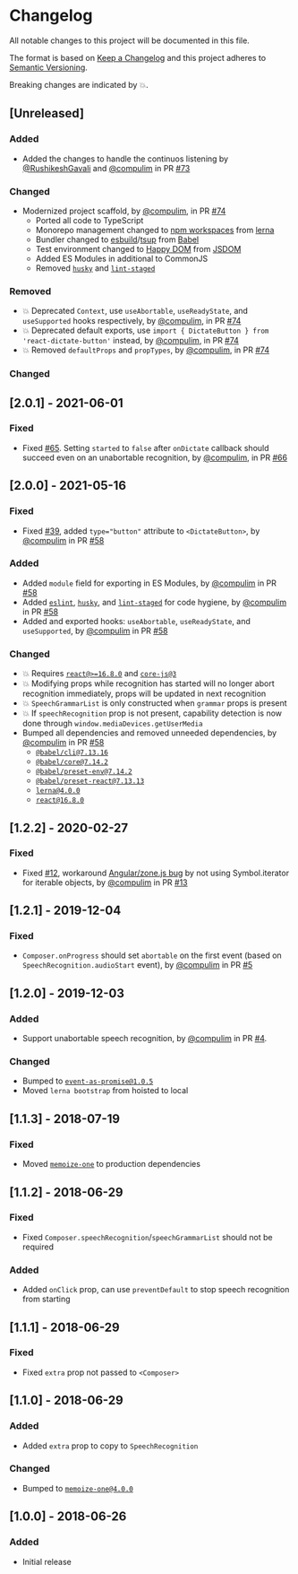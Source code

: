 # Changelog

All notable changes to this project will be documented in this file.

The format is based on [Keep a Changelog](http://keepachangelog.com/en/1.0.0/)
and this project adheres to [Semantic Versioning](http://semver.org/spec/v2.0.0.html).

Breaking changes are indicated by 💥.

## [Unreleased]

### Added

- Added the changes to handle the continuos listening by [@RushikeshGavali](https://github.com/RushikeshGavali) and [@compulim](https://github.com/compulim) in PR [#73](https://github.com/compulim/react-dictate-button/pull/73)

### Changed

- Modernized project scaffold, by [@compulim](https://github.com/compulim), in PR [#74](https://github.com/compulim/react-dictate-button/pull/74)
   - Ported all code to TypeScript
   - Monorepo management changed to [npm workspaces](https://docs.npmjs.com/cli/v11/using-npm/workspaces) from [lerna](https://lerna.js.org/)
   - Bundler changed to [esbuild](https://esbuild.github.io/)/[tsup](https://github.com/egoist/tsup) from [Babel](https://babeljs.io/)
   - Test environment changed to [Happy DOM](https://github.com/capricorn86/happy-dom) from [JSDOM](https://github.com/jsdom/jsdom)
   - Added ES Modules in additional to CommonJS
   - Removed [`husky`](https://www.npmjs.com/package/husky) and [`lint-staged`](https://www.npmjs.com/package/lint-staged)

### Removed

- 💥 Deprecated `Context`, use `useAbortable`, `useReadyState`, and `useSupported` hooks respectively, by [@compulim](https://github.com/compulim), in PR [#74](https://github.com/compulim/react-dictate-button/pull/74)
- 💥 Deprecated default exports, use `import { DictateButton } from 'react-dictate-button'` instead, by [@compulim](https://github.com/compulim), in PR [#74](https://github.com/compulim/react-dictate-button/pull/74)
- 💥 Removed `defaultProps` and `propTypes`, by [@compulim](https://github.com/compulim), in PR [#74](https://github.com/compulim/react-dictate-button/pull/74)

### Changed

## [2.0.1] - 2021-06-01

### Fixed

- Fixed [#65](https://github.com/compulim/react-dictate-button/issues/65). Setting `started` to `false` after `onDictate` callback should succeed even on an unabortable recognition, by [@compulim](https://github.com/compulim), in PR [#66](https://github.com/compulim/react-dictate-button/pull/66)

## [2.0.0] - 2021-05-16

### Fixed

- Fixed [#39](https://github.com/compulim/react-dictate-button/issues/39), added `type="button"` attribute to `<DictateButton>`, by [@compulim](https://github.com/compulim) in PR [#58](https://github.com/compulim/react-dictate-button/pull/58)

### Added

- Added `module` field for exporting in ES Modules, by [@compulim](https://github.com/compulim) in PR [#58](https://github.com/compulim/react-dictate-button/pull/58)
- Added [`eslint`](https://npmjs.com/package/eslint), [`husky`](https://npmjs.com/package/husky), and [`lint-staged`](https://npmjs.com/package/lint-staged) for code hygiene, by [@compulim](https://github.com/compulim) in PR [#58](https://github.com/compulim/react-dictate-button/pull/58)
- Added and exported hooks: `useAbortable`, `useReadyState`, and `useSupported`, by [@compulim](https://github.com/compulim) in PR [#58](https://github.com/compulim/react-dictate-button/pull/58)

### Changed

- 💥 Requires [`react@>=16.8.0`](https://npmjs.com/package/react) and [`core-js@3`](https://npmjs.com/package/core-js`)
- 💥 Modifying props while recognition has started will no longer abort recognition immediately, props will be updated in next recognition
- 💥 `SpeechGrammarList` is only constructed when `grammar` props is present
- 💥 If `speechRecognition` prop is not present, capability detection is now done through `window.mediaDevices.getUserMedia`
- Bumped all dependencies and removed unneeded dependencies, by [@compulim](https://github.com/compulim) in PR [#58](https://github.com/compulim/react-dictate-button/pull/58)
  - [`@babel/cli@7.13.16`](https://npmjs.com/package/@babel/cli)
  - [`@babel/core@7.14.2`](https://npmjs.com/package/@babel/core)
  - [`@babel/preset-env@7.14.2`](https://npmjs.com/package/@babel/preset-env)
  - [`@babel/preset-react@7.13.13`](https://npmjs.com/package/@babel/preset-react)
  - [`lerna@4.0.0`](https://npmjs.com/package/lerna)
  - [`react@16.8.0`](https://npmjs.com/package/react)

## [1.2.2] - 2020-02-27

### Fixed

- Fixed [#12](https://github.com/compulim/react-dictate-button/issues/12), workaround [Angular/zone.js bug](https://github.com/angular/angular/issues/31750) by not using Symbol.iterator for iterable objects, by [@compulim](https://github.com/compulim) in PR [#13](https://github.com/compulim/react-dictate-button/pull/13)

## [1.2.1] - 2019-12-04

### Fixed

- `Composer.onProgress` should set `abortable` on the first event (based on `SpeechRecognition.audioStart` event), by [@compulim](https://github.com/compulim) in PR [#5](https://github.com/compulim/react-dictate-button/pull/5)

## [1.2.0] - 2019-12-03

### Added

- Support unabortable speech recognition, by [@compulim](https://github.com/compulim) in PR [#4](https://github.com/compulim/react-dictate-button/pull/4).

### Changed

- Bumped to [`event-as-promise@1.0.5`](https://npmjs.com/package/event-as-promise/v/1.0.5)
- Moved `lerna bootstrap` from hoisted to local

## [1.1.3] - 2018-07-19

### Fixed

- Moved [`memoize-one`](https://npmjs.com/package/memoize-one) to production dependencies

## [1.1.2] - 2018-06-29

### Fixed

- Fixed `Composer.speechRecognition`/`speechGrammarList` should not be required

### Added

- Added `onClick` prop, can use `preventDefault` to stop speech recognition from starting

## [1.1.1] - 2018-06-29

### Fixed

- Fixed `extra` prop not passed to `<Composer>`

## [1.1.0] - 2018-06-29

### Added

- Added `extra` prop to copy to `SpeechRecognition`

### Changed

- Bumped to [`memoize-one@4.0.0`](https://npmjs.com/package/memoize-one/v/4.0.0)

## [1.0.0] - 2018-06-26

### Added

- Initial release
